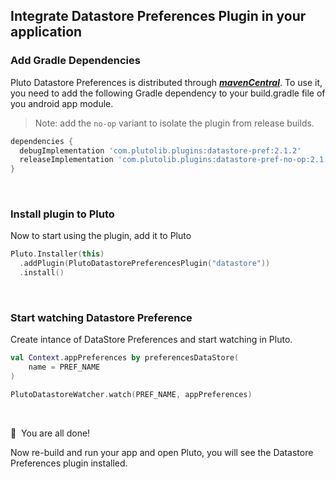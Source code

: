 ## Integrate Datastore Preferences Plugin in your application


### Add Gradle Dependencies
Pluto Datastore Preferences is distributed through [***mavenCentral***](https://search.maven.org/artifact/com.plutolib.plugins/datastore-pref). To use it, you need to add the following Gradle dependency to your build.gradle file of you android app module.

> Note: add the `no-op` variant to isolate the plugin from release builds.
```groovy
dependencies {
  debugImplementation 'com.plutolib.plugins:datastore-pref:2.1.2'
  releaseImplementation 'com.plutolib.plugins:datastore-pref-no-op:2.1.2'
}
```
<br>

### Install plugin to Pluto

Now to start using the plugin, add it to Pluto
```kotlin
Pluto.Installer(this)
  .addPlugin(PlutoDatastorePreferencesPlugin("datastore"))
  .install()
```
<br>

###  Start watching Datastore Preference

Create intance of DataStore Preferences and start watching in Pluto.
```kotlin
val Context.appPreferences by preferencesDataStore(
    name = PREF_NAME
)

PlutoDatastoreWatcher.watch(PREF_NAME, appPreferences)
```
<br>

🎉 &nbsp;You are all done!

Now re-build and run your app and open Pluto, you will see the Datastore Preferences plugin installed.
